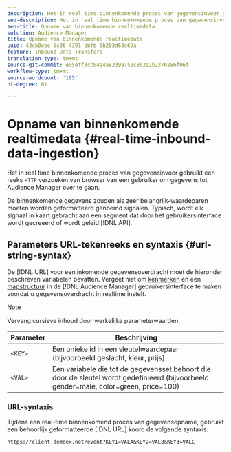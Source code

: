 ```yaml
---
description: Het in real time binnenkomende proces van gegevensinvoer gebruikt een reeks verzoeken van HTTP van browser van een gebruiker om gegevens tot Audience Manager over te gaan.
seo-description: Het in real time binnenkomende proces van gegevensinvoer gebruikt een reeks verzoeken van HTTP van browser van een gebruiker om gegevens tot Audience Manager over te gaan.
seo-title: Opname van binnenkomende realtimedata
solution: Audience Manager
title: Opname van binnenkomende realtimedata
uuid: 43cb0ebc-6c36-4391-bbfb-6b203d63c69a
feature: Inbound Data Transfers
translation-type: tm+mt
source-git-commit: e05eff3cc04e4a82399752c862e2b2370286f96f
workflow-type: tm+mt
source-wordcount: '195'
ht-degree: 6%

---
```



# Opname van binnenkomende realtimedata {#real-time-inbound-data-ingestion}

Het in real time binnenkomende proces van gegevensinvoer gebruikt een reeks `HTTP` verzoeken van browser van een gebruiker om gegevens tot Audience Manager over te gaan.

<!-- c_rt_inbound_real_time.xml -->

De binnenkomende gegevens zouden als zeer belangrijk-waardeparen moeten worden geformatteerd genoemd signalen. Typisch, wordt elk signaal in kaart gebracht aan een segment dat door het gebruikersinterface wordt gecreeerd of wordt geleid [!DNL API].

## Parameters URL-tekenreeks en syntaxis {#url-string-syntax}

De [!DNL URL] voor een inkomende gegevensoverdracht moet de hieronder beschreven variabelen bevatten. Vergeet niet om [kenmerken](../../../features/traits/create-onboarded-rule-based-traits.md) en een [mapstructuur](../../../features/traits/trait-storage.md#create-trait-storage-folder) in de [!DNL Audience Manager] gebruikersinterface te maken voordat u gegevensoverdracht in realtime instelt.

>[!NOTE]
>
>Vervang cursieve inhoud door werkelijke parameterwaarden.

| Parameter | Beschrijving |
|---|---|
| `<KEY>` | Een unieke id in een sleutelwaardepaar (bijvoorbeeld geslacht, kleur, prijs). |
| `<VAL>` | Een variabele die tot de gegevensset behoort die door de sleutel wordt gedefinieerd (bijvoorbeeld gender=male, color=green, price=100) |

### URL-syntaxis

Tijdens een real-time binnenkomend proces van gegevensopname, gebruikt een behoorlijk geformatteerde [!DNL URL] koord de volgende syntaxis:

```
https://client.demdex.net/event?KEY1=VALA&KEY2=VALB&KEY3=VALC
```
